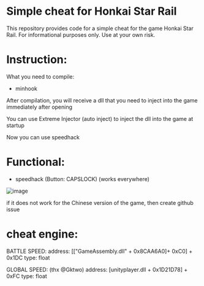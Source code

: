# Simple cheat for Honkai Star Rail
This repository provides code for a simple cheat for the game Honkai Star Rail. For informational purposes only. Use at your own risk.

# Instruction:
What you need to compile:
- minhook

After compilation, you will receive a dll that you need to inject into the game immediately after opening

You can use Extreme Injector (auto inject) to inject the dll into the game at startup

Now you can use speedhack

# Functional:
- speedhack (Button: CAPSLOCK) (works everywhere)

![image](https://user-images.githubusercontent.com/113752393/235335594-638626bf-b598-4c60-ab05-852968dfe0a3.png)

if it does not work for the Chinese version of the game, then create github issue

# cheat engine:
BATTLE SPEED:
address: [["GameAssembly.dll" + 0x8CAA6A0]+ 0xC0] + 0x1DC
type: float

GLOBAL SPEED: (thx @Gktwo)
address: [unityplayer.dll + 0x1D21D78] + 0xFC
type: float
